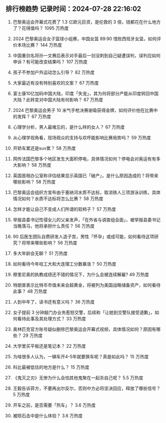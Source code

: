 
## 排行榜趋势 记录时间：2024-07-28 22:16:02
  
  1. 巴黎奥运会开幕式花费了 1.3 亿欧元巨资，是伦敦的 3 倍，钱都花在什么地方了？花得值吗？ 1095 万热度
    
  2. 2024 巴黎奥运会女子篮球小组赛，中国女篮 89:90 惜败西班牙女篮，如何评价本场比赛？ 144 万热度
    
  3. 中国重剑名将孙一文赛后表示对手最后一剑没刺到自己疑遭误判，误判应如何申诉？有可能改变结果吗？ 107 万热度
    
  4. 孩子不参加户外运动怎么引导？ 82 万热度
    
  5. 大家最近有没有特别喜欢的文案？ 67 万热度
    
  6. 富士康10亿加码中国大陆，印度「失宠」，其为何将部分产能从印度转回中国大陆？此转变对中国大陆有何影响？ 67 万热度
    
  7. 2024 巴黎奥运会男子 10 米气手枪决赛谢瑜获得金牌，如何评价他在比赛中的发挥？ 67 万热度
    
  8. 心理学分析，男人最难忘的，是什么样的女人？ 67 万热度
    
  9. 从心理学视角看，现场观众的支持与欢呼能影响比赛局势吗？ 59 万热度
    
  10. 开轿车累还是suv累？ 58 万热度
    
  11. 网传法国巴黎多个地区发生大面积停电，具体情况如何？停电会对奥运有有多大影响？ 58 万热度
    
  12. 英国首相办公室称评估结果显示英国已「破产」，是什么原因造成的？将带来哪些影响？ 58 万热度
    
  13. 巴黎奥运会组织方宣布由于塞纳河水质不达标，取消铁人三项游泳训练，具体情况如何？水质不达标将怎么比赛？ 58 万热度
    
  14. 怎样才能让自己不变成人们所谓的软柿子？ 57 万热度
    
  15. 举报县委书记性侵女儿的父亲发声，「在外省与调查组会面」，被举报县委书记当晚落马，他将承担什么责任？ 56 万热度
    
  16. 90 后医生团队自费研发人造子宫，男性「怀孕」或成可能，如何看待这项研究？将带来哪些影响？ 56 万热度
    
  17. 多大年龄会无聊？ 51 万热度
    
  18. 如何看待今年哈工大和大连理工分数暴涨？ 50 万热度
    
  19. 穆里尼奥的执教成绩还不错的情况下，为什么会被连续解雇? 49 万热度
    
  20. 特朗普表示比特币市值未来会超黄金，将被列为美国战略储备资产，如何看待此事？ 48 万热度
    
  21. 人到中年了，读书还有意义吗？ 36 万热度
    
  22. 女子提前 3 分钟敲门办业务惹怒交警，后续称「让她到交警队接受道歉」，如何看待此事及其处理方式？ 33 万热度
    
  23. 奥林匹克官方账号疑似删除巴黎奥运会开幕式视频，具体情况如何？原因有哪些？ 29 万热度
    
  24. 大学里买平板还是笔记本？ 22 万热度
    
  25. 为啥很多人认为，一辆车开4-5年就要换车呢？真是如此吗？ 15 万热度
    
  26. 科比最被低估的地方是什么？ 15 万热度
    
  27. 《鬼灭之刃》无惨为什么会怕其他鬼聚在一起杀自己呢？ 5.5 万热度
    
  28. 王毅告诉菲方，不要再出尔反尔，否则中方必将坚决回应，释放了哪些信号？ 5 万热度
    
  29. 开车之前，是否需要「热车」？ 3.6 万热度
    
  30. 被陨石击中是什么体验？ 3.6 万热度
    